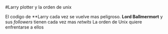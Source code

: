#Larry plotter y la orden de unix

El codigo de **Larry cada vez se vuelve mas peligroso.
**Lord Ballmermort** y sus *followers* tienen cada vez mas *retwits*
La orden de Unix quiere enfrentarse a ellos
